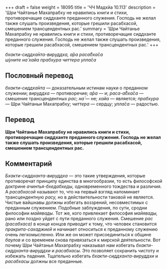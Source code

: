 +++
draft = false
weight = 18095
title = 'ЧЧ Мадхйа 10.113'
description = 'Шри Чайтанье Махапрабху не нравились книги и стихи, противоречащие сиддханте преданного служения. Господь не желал также слушать произведения, которые грешили расабхасой, смешением трансцендентных рас.'
summary = 'Шри Чайтанье Махапрабху не нравились книги и стихи, противоречащие сиддханте преданного служения. Господь не желал также слушать произведения, которые грешили расабхасой, смешением трансцендентных рас.'
+++

_бхакти-сиддха̄нта-вируддха, а̄ра раса̄бха̄са  
ш́уните на̄ хайа прабхура читтера улла̄са_

## Пословный перевод

_бхакти_\-_сиддха̄нта_ — доказательным истинам науки о преданном служении; _вируддха_ — противоречие; _а̄ра_ — и; _раса_\-_а̄бха̄са_ — смешение трансцендентных _рас_; _на̄_ — не; _хайа_ — является; _прабхура_ — Шри Чайтаньи Махапрабху; _читтера_ — сердцу; _улла̄са_ — радостью.

## Перевод

**Шри Чайтанье Махапрабху не нравились книги и стихи, противоречащие сиддханте преданного служения. Господь не желал также слушать произведения, которые грешили расабхасой, смешением трансцендентных рас.**

## Комментарий

_Бхакти-сиддханта-вируддха —_ это такие утверждения, которые противоречат принципу единства в многообразии, то есть философской доктрине _ачинтья-бхедабхеды,_ одновременного тождества и различия. А _расабхасой_ называют то, что на первый взгляд напоминает трансцендентную _расу,_ но в действительности таковой не является. Чистые вайшнавы должны избегать воззрений, несовместимых с преданным служением. Подобные заблуждения, по сути, сродни философии _майявады._ Тот же, кого привлекает философия _майявады,_ рано или поздно уйдет с пути преданного служения. Смешение _рас (расабхаса)_ в конце концов приводит к тому, что человек становится _пракрита-сахаджией_ и начинает относиться к преданному служению очень легкомысленно. Или же он может присоединиться к общине _баулов_ и со временем снова привязаться к мирской деятельности. Вот почему Шри Чайтанья Махапрабху наказывал нам избегать _бхакти-сиддханта-вируддхи_ и _расабхасы._ Это позволяет сохранить чистоту и избежать падения. Тщательно избегать _бхакти-сиддханта-вируддхи_ и _расабхасы_ должны все преданные.
